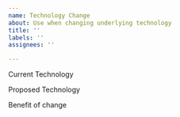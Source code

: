 ```yaml
---
name: Technology Change
about: Use when changing underlying technology
title: ''
labels: ''
assignees: ''

---
```


Current Technology

Proposed Technology

Benefit of change
